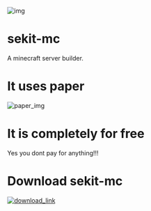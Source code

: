 
![img](https://th.bing.com/th/id/R.f24a522eb2c8b094a903ce77705adbf5?rik=2eWqrfO8TYXF7A&riu=http%3a%2f%2fmainkrafts-pe.ru%2fimages%2fstories%2fImages%2fMCPE%2fMinecraft-Android.jpg&ehk=39sCg9sR6%2fSBeonkFCwRBe09bTry9d%2fA7jSgOpUHuXo%3d&risl=&pid=ImgRaw&r=0)
# sekit-mc 

A minecraft server builder.


# It uses paper

![paper_img](https://marc.tv/media/2022/08/shell-minecraft-docker-2048x1003.jpg)


# It is completely for free

Yes you dont pay for anything!!!

# Download sekit-mc

[![download_link](https://th.bing.com/th/id/R.40c26141ec2aaa8dabc6922a2136df84?rik=ttJ73i9NsBftJw&riu=http%3a%2f%2fwww.pngall.com%2fwp-content%2fuploads%2f2%2fDownload-Button-PNG-Photo.png&ehk=J9HQkbY7ZtoeE1FWlYpj2tx1RMuAURdsSop%2fgc%2bpisw%3d&risl=&pid=ImgRaw&r=0)](https://github.com/Fandi63/sekit-mc/raw/main/sekit-mc-v1.0.0.jar)

